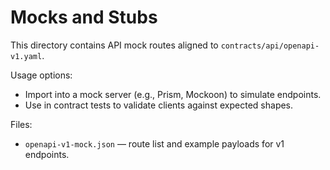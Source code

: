 # Mocks and Stubs

This directory contains API mock routes aligned to `contracts/api/openapi-v1.yaml`.

Usage options:
- Import into a mock server (e.g., Prism, Mockoon) to simulate endpoints.
- Use in contract tests to validate clients against expected shapes.

Files:
- `openapi-v1-mock.json` — route list and example payloads for v1 endpoints.